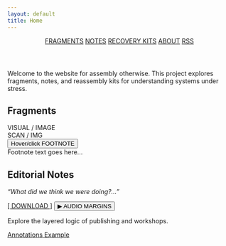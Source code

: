 ```yaml
---
layout: default
title: Home
---
```


<header class="site-header">
  <nav class="main-nav">
    <a href="#">FRAGMENTS</a>
    <a href="#">NOTES</a>
    <a href="#">RECOVERY KITS</a>
    <a href="#">ABOUT</a>
    <a href="#" class="rss">RSS</a>
  </nav>
</header>

<div class="page-wrapper">

Welcome to the website for assembly otherwise. This project explores fragments, notes, and reassembly kits for understanding systems under stress.

<main class="layout">
  <section class="module fragments">
    <h2>Fragments</h2>
    <div class="image-set">
      <div class="image-box">VISUAL / IMAGE</div>
      <div class="image-box">SCAN / IMG</div>
    </div>
    <button onclick="showFootnote()">Hover/click FOOTNOTE</button>
    <div id="footnote" class="footnote hidden">Footnote text goes here...</div>
  </section>

  <section class="module editorial">
    <h2>Editorial Notes</h2>
    <p><em>“What did we think we were doing?…”</em></p>
    <a href="/assets/editorial-notes.pdf" class="button">[ DOWNLOAD ]</a>
    <button onclick="playAudio()">▶ AUDIO MARGINS</button>
    <audio id="audioMargins" src="/assets/audio/audio-margins.mp3"></audio>
  </section>

  <!-- Add other sections as needed -->
</main>

Explore the layered logic of publishing and workshops.

[Annotations Example](annotations.md)

</div>




